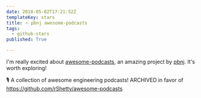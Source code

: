 ```yaml
---
date: 2018-05-02T17:21:52Z
templateKey: stars
title: ⭐ pbnj awesome-podcasts
tags:
  - github-stars
published: True

---
```


I'm really excited about [awesome-podcasts](https://github.com/pbnj/awesome-podcasts), an amazing project by [pbnj](https://github.com/pbnj). It's worth exploring!

🎙 A collection of awesome engineering podcasts! ARCHIVED in favor of https://github.com/rShetty/awesome-podcasts
